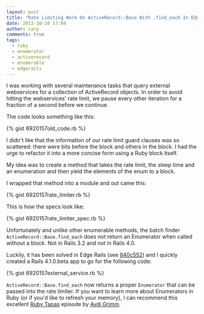 ```yaml
---
layout: post
title: "Rate Limiting Work On ActiveRecord::Base With .find_each In Edge Rails"
date: 2013-10-10 17:04
author: carp
comments: true
tags:
  - ruby
  - enumerator
  - activerecord
  - enumerable
  - edgerails
---
```


I was working with several maintenance tasks that query external webservices
for a collection of ActiveRecord objects. In order to avoid hitting the
webservices' rate limit, we pause every other iteration for a fraction of
a second before we continue.

The code looks something like this:

{% gist 6920157old_code.rb %}

I didn't like that the information of our rate limit guard clauses was so scattered: there
were bits before the block and others in the block. I had the urge to refactor it
into a more concise form using a Ruby block itself.

My idea was to create a method that takes the rate limit, the sleep time and an
enumeration and then yield the elements of the enum to a block.

I wrapped that method into a module and out came this:

{% gist 6920157rate_limiter.rb %}

This is how the specs look like:

{% gist 6920157rate_limiter_spec.rb %}

Unfortunately and unlike other enumerable methods, the batch finder ``ActiveRecord::Base.find_each``
does not return an Enumerator when called without a block. Not in Rails 3.2 and not in
Rails 4.0.

Luckily, it has been solved in Edge Rails (see
[840c552](https://github.com/rails/rails/commit/840c552047a660d0a66883fb9c0cb144d5e728fb))
and I quickly created a Rails 4.1.0.beta app to go for the following code:

{% gist 6920157external_service.rb %}

``ActiveRecord::Base.find_each`` now returns a proper ``Enumerator`` that can be passed
into the rate limiter. If you want to learn more about Enumerators in Ruby (or if you'd
like to refresh your memory), I can recommend this excellent [Ruby Tapas](http://devblog.avdi.org/2013/09/10/rubytapas-freebie-enumerator/) episode by [Avdi Grimm](https://twitter.com/avdi).

